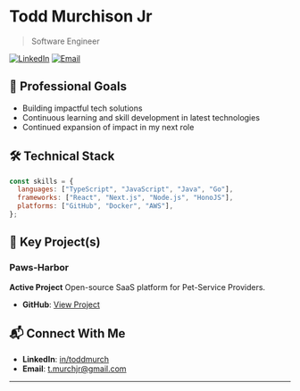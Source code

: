 # Todd Murchison Jr

> Software Engineer

[![LinkedIn](https://img.shields.io/badge/LinkedIn-Connect-blue)](https://linkedin.com/in/toddmurch)
[![Email](https://img.shields.io/badge/Email-Contact-red)](mailto:t.murchjr@gmail.com)

## 🎯 Professional Goals

- Building impactful tech solutions
- Continuous learning and skill development in latest technologies
- Continued expansion of impact in my next role

## 🛠️ Technical Stack

```javascript
const skills = {
  languages: ["TypeScript", "JavaScript", "Java", "Go"],
  frameworks: ["React", "Next.js", "Node.js", "HonoJS"],
  platforms: ["GitHub", "Docker", "AWS"],
};
```

## 🚀 Key Project(s)

### Paws-Harbor

**Active Project** Open-source SaaS platform for Pet-Service Providers.

- **GitHub**: [View Project](https://github.com/t-murch/paws-harbor)

## 📬 Connect With Me

- **LinkedIn**: [in/toddmurch](https://linkedin.com/in/toddmurch)
- **Email**: <t.murchjr@gmail.com>

---
